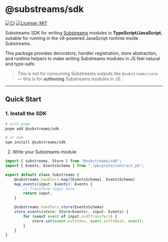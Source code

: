 # @substreams/sdk

[![CI](https://github.com/substreams-js/substreams-js/actions/workflows/on-push-to-main.yaml/badge.svg)]()
[![License: MIT](https://img.shields.io/github/license/substreams-js/substreams-js)](/LICENSE)

Substreams SDK for writing [Substreams](https://substreams.streamingfast.io/) modules in **TypeScript/JavaScript**, suitable for running in the v8-powered JavaScript runtime inside Substreams.

This package provides decorators, handler registration, store abstraction, and runtime helpers to make writing Substreams modules in JS feel natural and type-safe.

> This is not for consuming Substreams outputs like `@substreams/core` — this is for **authoring** Substreams modules in JS.

---

## Quick Start

### 1. Install the SDK

```bash
# with pnpm
pnpm add @substreams/sdk

# or npm
npm install @substreams/sdk
```

2.  Write your Substreams module

```typescript
import { substreams, Store } from "@substreams/sdk";
import { Events, EventsSchema } from "./pb/proto/contract_pb";

export default class Substreams {
	@substreams.handlers.map([EventsSchema], EventsSchema)
	map_events(input: Events): Events {
		// Transform logic here
		return input;
	}

	@substreams.handlers.store(EventsSchema)
	store_events(store: Store<Events>, input: Events) {
		for (const event of input.usdtTransfers) {
			store.set(event.evtIndex, event.evtTxHash, event);
		}
	}
}
```
